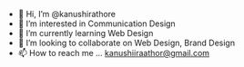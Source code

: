 - 👋 Hi, I’m @kanushirathore
- 👀 I’m interested in Communication Design
- 🌱 I’m currently learning Web Design
- 💞️ I’m looking to collaborate on Web Design, Brand Design
- 📫 How to reach me ... kanushiiraathor@gmail.com

<!---
kanushirathore/kanushirathore is a ✨ special ✨ repository because its `README.md` (this file) appears on your GitHub profile.
You can click the Preview link to take a look at your changes.
--->
